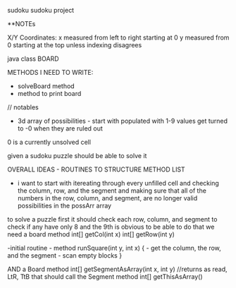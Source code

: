 sudoku
sudoku project

**NOTEs

  X/Y Coordinates:  x measured from left to right starting at 0
                    y measured from 0 starting at the top unless indexing 
                    disagrees

java class BOARD

METHODS I NEED TO WRITE:

- solveBoard method
- method to print board


// notables

- 3d array of possibilities - start with populated with 1-9
  values get turned to -0 when they are ruled out

0 is a currently unsolved cell

given a sudoku puzzle should be able to solve it





OVERALL IDEAS - ROUTINES TO STRUCTURE METHOD LIST
 - i want to start with itereating  through every unfilled cell
   and checking the column, row, and the segment and making sure
   that all of the numbers in the row, column, and segment, are no longer
   valid possibilities in the possArr array
  



to solve a puzzle first it should check each row, column, and segment
  to check if any have only 8 and the 9th is obvious
  to be able to do that we need a board method 
      int[] getCol(int x) 
      int[] getRow(int y)


  -initial routine - method runSquare(int y, int x) {
    - get the column, the row, and the segment
    - scan empty blocks
  }


  AND a Board  method 
      int[] getSegmentAsArray(int x, int y) //returns as read, LtR, TtB
    that should call the Segment method
      int[] getThisAsArray()



